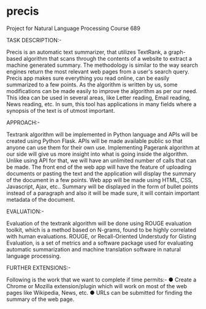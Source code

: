 # precis
Project for Natural Language Processing Course 689

TASK DESCRIPTION:-

Precis is an automatic text summarizer, that utilizes TextRank, a graph-based algorithm that scans through the contents of a website to extract a machine generated summary. The methodology is similar to the way search engines return the most relevant web pages from a user's search query. Precis app makes sure everything you read online, can be easily summarized to a few points. As the algorithm is written by us, some modifications can be made easily to improve the algorithm as per our need. This idea can be used in several areas, like Letter reading, Email reading, News reading, etc. In sum, this tool has applications in many fields where a synopsis of the text is of utmost important.

APPROACH:-

Textrank algorithm will be implemented in Python language and APIs will be created using Python Flask. APIs will be made available public so that anyone can use them for their own use. Implementing Pagerank algorithm at our side will give us more insight into what is going inside the algorithm. Unlike using API for that, we will have an unlimited number of calls that can be made. The front end of the web app will have the feature of uploading documents or pasting the text and the application will display the summary of the document in a few points. Web app will be made using HTML, CSS, Javascript, Ajax, etc.. Summary will be displayed in the form of bullet points instead of a paragraph and also it will be made sure, it will contain important metadata of the document.

EVALUATION:-

Evaluation of the textrank algorithm will be done using ROUGE evaluation toolkit, which is a method based on N-grams, found to be highly correlated with human evaluations. ROUGE, or Recall-Oriented Understudy for Gisting Evaluation, is a set of metrics and a software package used for evaluating automatic summarization and machine translation software in natural language processing.

FURTHER EXTENSIONS:-

Following is the work that we want to complete if time permits:-
● Create a Chrome or Mozilla extension/plugin which will work on most of the web pages like Wikipedia, News, etc.
● URLs can be submitted for finding the summary of the web page.
